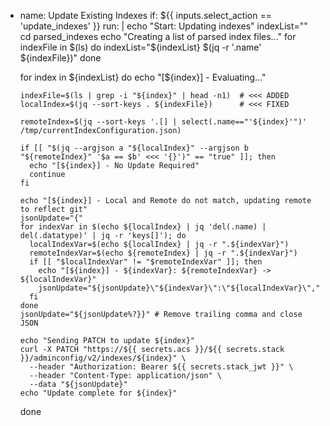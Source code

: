 - name: Update Existing Indexes
  if: ${{ inputs.select_action == 'update_indexes' }}
  run: |
    echo "Start: Updating indexes"
    indexList=""
    cd parsed_indexes
    echo "Creating a list of parsed index files..."
    for indexFile in $(ls)
    do
      indexList="${indexList} $(jq -r '.name' ${indexFile})"
    done

    for index in ${indexList}
    do
      echo "[${index}] - Evaluating..."

      indexFile=$(ls | grep -i "${index}" | head -n1)  # <<< ADDED
      localIndex=$(jq --sort-keys . ${indexFile})      # <<< FIXED

      remoteIndex=$(jq --sort-keys '.[] | select(.name=="'${index}'")' /tmp/currentIndexConfiguration.json)

      if [[ "$(jq --argjson a "${localIndex}" --argjson b "${remoteIndex}" '$a == $b' <<< '{}')" == "true" ]]; then
        echo "[${index}] - No Update Required"
        continue
      fi

      echo "[${index}] - Local and Remote do not match, updating remote to reflect git"
      jsonUpdate="{"
      for indexVar in $(echo ${localIndex} | jq 'del(.name) | del(.datatype)' | jq -r 'keys[]'); do
        localIndexVar=$(echo ${localIndex} | jq -r ".${indexVar}")
        remoteIndexVar=$(echo ${remoteIndex} | jq -r ".${indexVar}")
        if [[ "$localIndexVar" != "$remoteIndexVar" ]]; then
          echo "[${index}] - ${indexVar}: ${remoteIndexVar} -> ${localIndexVar}"
          jsonUpdate="${jsonUpdate}\"${indexVar}\":\"${localIndexVar}\","
        fi
      done
      jsonUpdate="${jsonUpdate%?}}" # Remove trailing comma and close JSON

      echo "Sending PATCH to update ${index}"
      curl -X PATCH "https://${{ secrets.acs }}/${{ secrets.stack }}/adminconfig/v2/indexes/${index}" \
        --header "Authorization: Bearer ${{ secrets.stack_jwt }}" \
        --header "Content-Type: application/json" \
        --data "${jsonUpdate}"
      echo "Update complete for ${index}"
    done